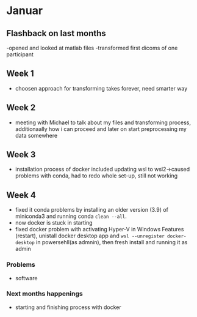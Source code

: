 # Januar

## Flashback on last months
-opened and looked at matlab files
-transformed first dicoms of one participant

## Week 1
- choosen approach for transforming takes forever, need smarter way

## Week 2
- meeting with Michael to talk about my files and transforming process, additionaally how i can proceed and later on start preprocessing my data somewhere

## Week 3 
- installation process of docker included updating wsl to wsl2->caused problems with conda, had to redo whole set-up, still not working

## Week 4
- fixed it conda problems by installing an older version (3.9) of miniconda3 and running conda `clean --all`.
- now docker is stuck in starting
- fixed docker problem with activating Hyper-V in Windows Features (restart), unistall  docker desktop app and `wsl --unregister docker-desktop` in powersehll(as admnin), then fresh install and running it as admin

### Problems
- software 

### Next months happenings
- starting and finishing process with docker
